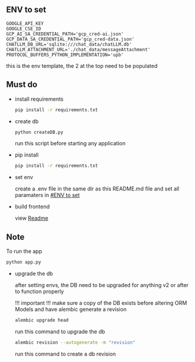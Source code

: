 

## ENV to set

```.env
GOOGLE_API_KEY
GOOGLE_CSE_ID
GCP_AI_SA_CREDENTIAL_PATH='gcp_cred-ai.json'
GCP_DATA_SA_CREDENTIAL_PATH='gcp_cred-data.json'
CHATLLM_DB_URL='sqlite:///chat_data/chatLLM.db'
CHATLLM_ATTACHMENT_URL='./chat_data/messageAttachment'
PROTOCOL_BUFFERS_PYTHON_IMPLEMENTATION='upb'
```

this is the env template, the 2 at the top need to be populated

## Must do

- install requirements

    ```sh
    pip install -r requirements.txt
    ```

- create db

    ```sh
    python createDB.py
    ```

    run this script before starting any application

- pip install

    ```sh
    pip install -r requirements.txt
    ```

- set env

    create a .env file in the same dir as this README.md file and set all paramaters in [#ENV to set](#ENV-to-set)

- build frontend

    view [Readme](l2dFrontend/README.md)

## Note

To run the app

```sh
python app.py
```

- upgrade the db

    after setting envs, the DB need to be upgraded for anything v2 or after to function properly
    
    !!! important !!! make sure a copy of the DB exists before altering ORM Models and have alembic generate a revision

    ```sh
    alembic upgrade head
    ```

    run this command to upgrade the db

    ```sh
    alembic revision --autogenerate -m "revision"
    ```

    run this command to create a db revision
